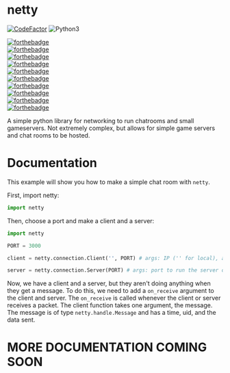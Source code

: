 # netty
[![CodeFactor](https://www.codefactor.io/repository/github/enbyte/netty/badge/main)](https://www.codefactor.io/repository/github/enbyte/netty/overview/main)  ![Python3](https://camo.githubusercontent.com/7bd92a3fe06a0419e93f81a09888a1f8a2ca0837d51dcb739356dddd537c1b73/68747470733a2f2f696d672e736869656c64732e696f2f62616467652f707974686f6e2d332d626c75652e7376673f763d31)

[![forthebadge](https://forthebadge.com/images/featured/featured-powered-by-electricity.svg)](https://forthebadge.com)  
[![forthebadge](https://forthebadge.com/images/featured/featured-gluten-free.svg)](https://forthebadge.com)  
[![forthebadge](https://forthebadge.com/images/badges/approved-by-veridian-dynamics.svg)](https://forthebadge.com)  
[![forthebadge](https://forthebadge.com/images/badges/as-seen-on-tv.svg)](https://forthebadge.com)  
[![forthebadge](https://forthebadge.com/images/badges/compatibility-ie-6.svg)](https://forthebadge.com)  
[![forthebadge](https://forthebadge.com/images/badges/designed-in-ms-paint.svg)](https://forthebadge.com)  
[![forthebadge](https://forthebadge.com/images/badges/does-not-contain-treenuts.svg)](https://forthebadge.com)  
[![forthebadge](https://forthebadge.com/images/badges/eicar-antivirus-test-string.svg)](https://forthebadge.com)  
[![forthebadge](https://forthebadge.com/images/badges/gluten-free.svg)](https://forthebadge.com)  
[![forthebadge](https://forthebadge.com/images/badges/reading-6th-grade-level.svg)](https://forthebadge.com)  


A simple python library for networking to run chatrooms and small gameservers. Not extremely complex, but allows for simple game servers and chat rooms to be hosted.

# Documentation

This example will show you how to make a simple chat room with `netty`.

First, import netty:
```python
import netty
```
Then, choose a port and make a client and a server:
```python
import netty

PORT = 3000

client = netty.connection.Client('', PORT) # args: IP ('' for local), and port.

server = netty.connection.Server(PORT) # args: port to run the server on.
```
Now, we have a client and a server, but they aren't doing anything when they get a message. To do this, we need to add a `on_receive` argument to the client and server.
The `on_receive` is called whenever the client or server receives a packet. 
The client function takes one argument, the message. 
The message is of type `netty.handle.Message` and has a time, uid, and the data sent.

MORE DOCUMENTATION COMING SOON
==============================
